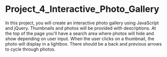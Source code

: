 # Project_4_Interactive_Photo_Gallery
In this project, you will create an interactive photo gallery using JavaScript and jQuery. Thumbnails and photos will be provided with descriptions. At the top of the page you'll have a search area where photos will hide and show depending on user input. When the user clicks on a thumbnail, the photo will display in a lightbox. There should be a back and previous arrows to cycle through photos.
